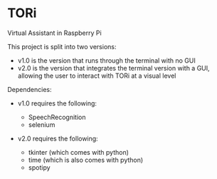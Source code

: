 # TORi
Virtual Assistant in Raspberry Pi

This project is split into two versions:
- v1.0 is the version that runs through the terminal with no GUI
- v2.0 is the version that integrates the terminal version with a GUI, allowing the user to interact with TORi at a visual level

Dependencies:
- v1.0 requires the following:
  - SpeechRecognition
  - selenium

- v2.0 requires the following:
  - tkinter (which comes with python)
  - time (which is also comes with python)
  - spotipy

